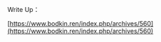 Write Up：

[https://www.bodkin.ren/index.php/archives/560](https://www.bodkin.ren/index.php/archives/560)